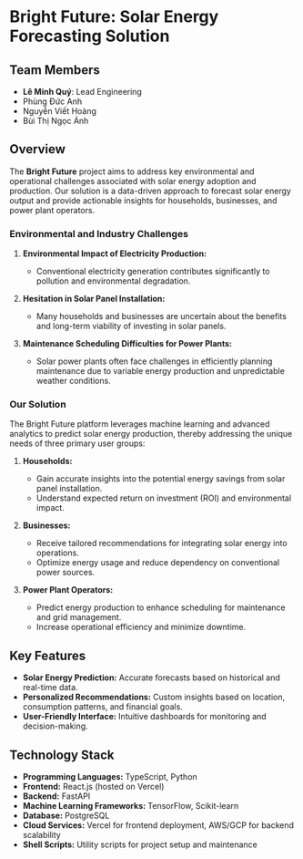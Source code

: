 # Bright Future: Solar Energy Forecasting Solution

## Team Members
- **Lê Minh Quý**: Lead Engineering
- Phùng Đức Anh
- Nguyễn Viết Hoàng
- Bùi Thị Ngọc Ánh

## Overview
The **Bright Future** project aims to address key environmental and operational challenges associated with solar energy adoption and production. Our solution is a data-driven approach to forecast solar energy output and provide actionable insights for households, businesses, and power plant operators.

### Environmental and Industry Challenges
1. **Environmental Impact of Electricity Production:**
   - Conventional electricity generation contributes significantly to pollution and environmental degradation.
   
2. **Hesitation in Solar Panel Installation:**
   - Many households and businesses are uncertain about the benefits and long-term viability of investing in solar panels.
   
3. **Maintenance Scheduling Difficulties for Power Plants:**
   - Solar power plants often face challenges in efficiently planning maintenance due to variable energy production and unpredictable weather conditions.

### Our Solution
The Bright Future platform leverages machine learning and advanced analytics to predict solar energy production, thereby addressing the unique needs of three primary user groups:

1. **Households:**
   - Gain accurate insights into the potential energy savings from solar panel installation.
   - Understand expected return on investment (ROI) and environmental impact.

2. **Businesses:**
   - Receive tailored recommendations for integrating solar energy into operations.
   - Optimize energy usage and reduce dependency on conventional power sources.

3. **Power Plant Operators:**
   - Predict energy production to enhance scheduling for maintenance and grid management.
   - Increase operational efficiency and minimize downtime.

## Key Features
- **Solar Energy Prediction:** Accurate forecasts based on historical and real-time data.
- **Personalized Recommendations:** Custom insights based on location, consumption patterns, and financial goals.
- **User-Friendly Interface:** Intuitive dashboards for monitoring and decision-making.

## Technology Stack
- **Programming Languages:** TypeScript, Python
- **Frontend:** React.js (hosted on Vercel)
- **Backend:** FastAPI
- **Machine Learning Frameworks:** TensorFlow, Scikit-learn
- **Database:** PostgreSQL
- **Cloud Services:** Vercel for frontend deployment, AWS/GCP for backend scalability
- **Shell Scripts:** Utility scripts for project setup and maintenance

